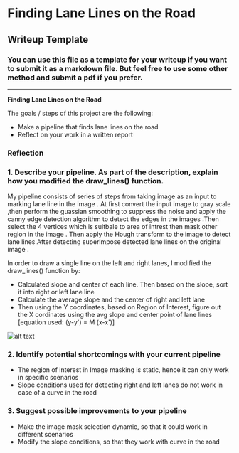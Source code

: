 # **Finding Lane Lines on the Road** 

## Writeup Template

### You can use this file as a template for your writeup if you want to submit it as a markdown file. But feel free to use some other method and submit a pdf if you prefer.

---

**Finding Lane Lines on the Road**

The goals / steps of this project are the following:
* Make a pipeline that finds lane lines on the road
* Reflect on your work in a written report


[//]: # (Image References)

[image1]: ./examples/grayscale.jpg "Grayscale"

[image2]: ./test_images_output/solidWhiteCurve.jpg_after.jpg

### Reflection

### 1. Describe your pipeline. As part of the description, explain how you modified the draw_lines() function.
My pipeline consists of series of steps from taking image as an input to marking lane line in the image . At first convert the input image to gray scale ,then perform the guassian  smoothing to suppress the noise and apply the canny edge detection algorithm to detect the edges in the images .Then select the 4 vertices which is suitbale to area of intrest then mask other region in the image . Then apply the Hough transform to the image to detect lane lines.After detecting superimpose detected lane lines on the original image .

In order to draw a single line on the left and right lanes, I modified the draw_lines() function by:
* Calculated slope and center of each line. Then based on the slope, sort it into right or left lane line
* Calculate the average slope and the center of right and left lane
* Then using the Y coordinates, based on Region of Interest, figure out the X cordinates using the avg slope and center point of lane lines [equation used: (y-y') = M (x-x')]

![alt text][image1]


### 2. Identify potential shortcomings with your current pipeline
* The region of interest in Image masking is static, hence it can only work in specific scenarios
* Slope conditions used for detecting right and left lanes do not work in case of a curve in the road

### 3. Suggest possible improvements to your pipeline
* Make the image mask selection dynamic, so that it could work in different scenarios
* Modify the slope conditions, so that they work with curve in the road
